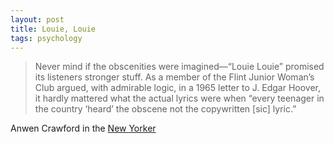 ```yaml
---
layout: post
title: Louie, Louie
tags: psychology
---
```


> Never mind if the obscenities were imagined—“Louie Louie” promised its listeners stronger stuff. As a member of the Flint Junior Woman’s Club argued, with admirable logic, in a 1965 letter to J. Edgar Hoover, it hardly mattered what the actual lyrics were when “every teenager in the country ‘heard’ the obscene not the copywritten [sic] lyric.”

 Anwen Crawford in the [New Yorker]

[New Yorker]: http://nyr.kr/1IO9Fk9

